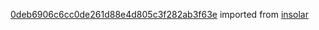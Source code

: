 [0deb6906c6cc0de261d88e4d805c3f282ab3f63e](https://github.com/insolar/insolar/commit/0deb6906c6cc0de261d88e4d805c3f282ab3f63e) imported from [insolar](https://github.com/insolar/insolar)
